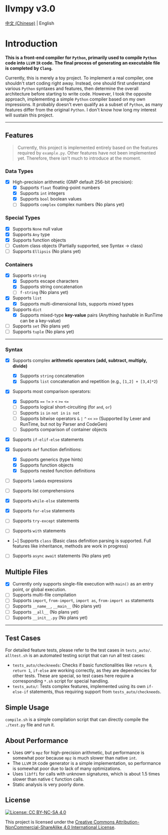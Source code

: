 # llvmpy v3.0
[中文 (Chinese)](./README.md) | English

# Introduction
**This is a front-end compiler for `Python`, primarily used to compile `Python` code into `LLVM` `IR` code. The final process of generating an executable file is completed by `Clang`.**

Currently, this is merely a toy project. To implement a real compiler, one shouldn't start coding right away. Instead, one should first understand various `Python` syntaxes and features, then determine the overall architecture before starting to write code. However, I took the opposite approach, implementing a simple `Python` compiler based on my own impressions. It probably doesn't even qualify as a subset of `Python`, as many features differ from the original `Python`. I don't know how long my interest will sustain this project.

---
## Features
> Currently, this project is implemented entirely based on the features required by `example.py`. Other features have not been implemented yet. Therefore, there isn't much to introduce at the moment.

### Data Types
- [x] High-precision arithmetic (GMP default 256-bit precision):
  - [x] Supports `float` floating-point numbers
  - [x] Supports `int` integers
  - [x] Supports `bool` boolean values
  - [ ] Supports `complex` complex numbers (No plans yet)

### Special Types
- [x] Supports `None` null value
- [x] Supports `Any` type
- [x] Supports function objects
- [ ] Custom class objects (Partially supported, see Syntax -> class)
- [ ] Supports `Ellipsis` (No plans yet)

### Containers
- [x] Supports `string`
  - [x] Supports escape characters
  - [x] Supports string concatenation
  - [ ] `f-string` (No plans yet)
- [x] Supports `list`
  - [x] Supports multi-dimensional lists, supports mixed types
- [x] Supports `dict`
  - [x] Supports mixed-type **key-value** pairs (Anything hashable in RunTime can be a key-value)
- [ ] Supports `set` (No plans yet)
- [ ] Supports `tuple` (No plans yet)
---

### Syntax
- [x] Supports complex **arithmetic operators (add, subtract, multiply, divide)**
  - [x] Supports `string` concatenation
  - [x] Supports `list` concatenation and repetition (e.g., `[1,2] + [3,4]*2`)
- [x] Supports most comparison operators:
  - [x] Supports `==` `!=` `>` `<` `>=` `<=`
  - [ ] Supports logical short-circuiting (for `and`, `or`)
  - [ ] Supports `is` `in` `not in` `is not`
  - [ ] Supports bitwise operators `&` `|` `^` `<<` `>>` (Supported by Lexer and RunTime, but not by Parser and CodeGen)
  - [ ] Supports comparison of container objects
- [x] Supports `if-elif-else` statements
- [x] Supports `def` function definitions:
  - [x] Supports generics (type hints)
  - [x] Supports function objects
  - [x] Supports nested function definitions
- [ ] Supports `lambda` expressions
- [ ] Supports list comprehensions

- [x] Supports `while-else` statements
- [x] Supports `for-else` statements
- [ ] Supports `try-except` statements
- [ ] Supports `with` statements

- [~] Supports `class` (Basic class definition parsing is supported. Full features like inheritance, methods are work in progress)

- [ ] Supports `async` `await` statements (No plans yet)

## Multiple Files
- [x] Currently only supports single-file execution with `main()` as an entry point, or global execution.
- [ ] Supports multi-file compilation
- [ ] Supports `import`, `from-import`, `import as`, `from-import as` statements
- [ ] Supports `__name__`, `__main__` (No plans yet)
- [ ] Supports `__all__` (No plans yet)
- [ ] Supports `__init__.py` (No plans yet)
---
## Test Cases
For detailed feature tests, please refer to the test cases in `tests_auto/`.
`alltest.sh` is an automated testing script that can run all test cases:
- `tests_auto/checkneeds`: Checks if basic functionalities like `return 0`, `return 1`, `if-else` are working correctly, as they are dependencies for other tests. These are special, so test cases here require a corresponding `*.sh` script for special handling.
- `tests_auto/`: Tests complex features, implemented using its own `if-else-if` statements, thus requiring support from `tests_auto/checkneeds`.

## Simple Usage
`compile.sh` is a simple compilation script that can directly compile the `./test.py` file and run it.

## About Performance
- Uses `GMP`'s `mpz` for high-precision arithmetic, but performance is somewhat poor because `mpz` is much slower than native `int`.
- The `LLVM` `IR` code generator is a simple implementation, so performance is somewhat poor due to lack of many optimizations.
- Uses `libffi` for calls with unknown signatures, which is about 1.5 times slower than native `C` function calls.
- Static analysis is very poorly done.

## License
[![License: CC BY-NC-SA 4.0](https://img.shields.io/badge/License-CC%20BY--NC--SA%204.0-lightgrey.svg)](https://creativecommons.org/licenses/by-nc-sa/4.0/)

This project is licensed under the
[Creative Commons Attribution-NonCommercial-ShareAlike 4.0 International License](https://creativecommons.org/licenses/by-nc-sa/4.0/).